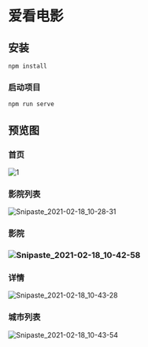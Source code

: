 # 爱看电影

## 安装
```
npm install
```

### 启动项目
```
npm run serve
```



## 预览图

### 首页

![1](C:\Users\Shelby\Desktop\1.png)

### 影院列表

![Snipaste_2021-02-18_10-28-31](C:\Users\Shelby\Desktop\Snipaste_2021-02-18_10-28-31.png)

### 影院

### ![Snipaste_2021-02-18_10-42-58](C:\Users\Shelby\Desktop\Snipaste_2021-02-18_10-42-58.png)

### 详情

![Snipaste_2021-02-18_10-43-28](C:\Users\Shelby\Desktop\Snipaste_2021-02-18_10-43-28.png)

### 城市列表

![Snipaste_2021-02-18_10-43-54](C:\Users\Shelby\Desktop\Snipaste_2021-02-18_10-43-54.png)
